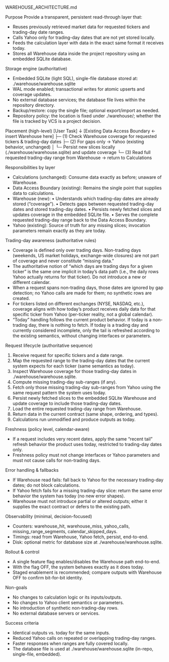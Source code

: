 WAREHOUSE_ARCHITECTURE.md

Purpose
Provide a transparent, persistent read-through layer that:
- Reuses previously retrieved market data for requested tickers and trading-day date ranges.
- Calls Yahoo only for trading-day dates that are not yet stored locally.
- Feeds the calculation layer with data in the exact same format it receives today.
- Stores all Warehouse data inside the project repository using an embedded SQLite database.

Storage engine (authoritative)
- Embedded SQLite (light SQL), single-file database stored at: ./warehouse/warehouse.sqlite
- WAL mode enabled; transactional writes for atomic upserts and coverage updates.
- No external database services; the database file lives within the repository directory.
- Backup/restore: copy the single file; optional export/import as needed.
- Repository policy: the location is fixed under ./warehouse/; whether the file is tracked by VCS is a project decision.

Placement (high-level)
[User Task]
  ↓
[Existing Data Access Boundary ← insert Warehouse here]
  ├─ (1) Check Warehouse coverage for requested tickers & trading-day dates
  ├─ (2) For gaps only → Yahoo (existing behavior, unchanged)
  │       └─ Persist new slices locally (./warehouse/warehouse.sqlite) and update coverage
  └─ (3) Read full requested trading-day range from Warehouse → return to Calculations

Responsibilities by layer
- Calculations (unchanged): Consume data exactly as before; unaware of Warehouse.
- Data Access Boundary (existing): Remains the single point that supplies data to calculations.
- Warehouse (new):
  • Understands which trading-day dates are already stored (“coverage”).
  • Detects gaps between requested trading-day dates and stored trading-day dates.
  • Persists newly fetched slices and updates coverage in the embedded SQLite file.
  • Serves the complete requested trading-day range back to the Data Access Boundary.
- Yahoo (existing): Source of truth for any missing slices; invocation parameters remain exactly as they are today.

Trading-day awareness (authoritative rules)
- Coverage is defined only over trading days. Non-trading days (weekends, US market holidays, exchange-wide closures) are not part of coverage and never constitute “missing data.”
- The authoritative notion of “which days are trading days for a given ticker” is the same one implicit in today’s data path (i.e., the daily rows Yahoo actually returns for that ticker). Do not introduce a new or different calendar.
- When a request spans non-trading days, those dates are ignored by gap detection; no Yahoo calls are made for them; no synthetic rows are created.
- For tickers listed on different exchanges (NYSE, NASDAQ, etc.), coverage aligns with how today’s product receives daily data for that specific ticker from Yahoo (per-ticker reality, not a global calendar).
- “Today” handling follows the current product behavior. If today is a non-trading day, there is nothing to fetch. If today is a trading day and currently considered incomplete, only the tail is refreshed according to the existing semantics, without changing interfaces or parameters.

Request lifecycle (authoritative sequence)
1) Receive request for specific tickers and a date range.
2) Map the requested range to the trading-day dates that the current system expects for each ticker (same semantics as today).
3) Inspect Warehouse coverage for those trading-day dates in ./warehouse/warehouse.sqlite.
4) Compute missing trading-day sub-ranges (if any).
5) Fetch only those missing trading-day sub-ranges from Yahoo using the same request pattern the system uses today.
6) Persist newly fetched slices to the embedded SQLite Warehouse and update coverage to include those trading-day dates.
7) Load the entire requested trading-day range from Warehouse.
8) Return data in the current contract (same shape, ordering, and types).
9) Calculations run unmodified and produce outputs as today.

Freshness (policy level, calendar-aware)
- If a request includes very recent dates, apply the same “recent tail” refresh behavior the product uses today, restricted to trading-day dates only.
- Freshness policy must not change interfaces or Yahoo parameters and must not cause calls for non-trading days.

Error handling & fallbacks
- If Warehouse read fails: fall back to Yahoo for the necessary trading-day dates; do not block calculations.
- If Yahoo fetch fails for a missing trading-day slice: return the same error behavior the system has today (no new error shapes).
- Warehouse must not introduce partial or altered outputs; either it supplies the exact contract or defers to the existing path.

Observability (minimal, decision-focused)
- Counters: warehouse_hit, warehouse_miss, yahoo_calls, missing_range_segments, calendar_skipped_days.
- Timings: read from Warehouse, Yahoo fetch, persist, end-to-end.
- Disk: optional metric for database size at ./warehouse/warehouse.sqlite.

Rollout & control
- A single feature flag enables/disables the Warehouse path end-to-end.
- With the flag OFF, the system behaves exactly as it does today.
- Staged enablement is recommended; compare outputs with Warehouse OFF to confirm bit-for-bit identity.

Non-goals
- No changes to calculation logic or its inputs/outputs.
- No changes to Yahoo client semantics or parameters.
- No introduction of synthetic non-trading-day rows.
- No external database servers or services.

Success criteria
- Identical outputs vs. today for the same inputs.
- Reduced Yahoo calls on repeated or overlapping trading-day ranges.
- Faster responses when ranges are fully covered locally.
- The database file is used at ./warehouse/warehouse.sqlite (in-repo, single-file, embedded).
